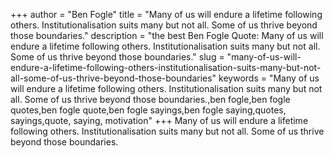 +++
author = "Ben Fogle"
title = "Many of us will endure a lifetime following others. Institutionalisation suits many but not all. Some of us thrive beyond those boundaries."
description = "the best Ben Fogle Quote: Many of us will endure a lifetime following others. Institutionalisation suits many but not all. Some of us thrive beyond those boundaries."
slug = "many-of-us-will-endure-a-lifetime-following-others-institutionalisation-suits-many-but-not-all-some-of-us-thrive-beyond-those-boundaries"
keywords = "Many of us will endure a lifetime following others. Institutionalisation suits many but not all. Some of us thrive beyond those boundaries.,ben fogle,ben fogle quotes,ben fogle quote,ben fogle sayings,ben fogle saying,quotes, sayings,quote, saying, motivation"
+++
Many of us will endure a lifetime following others. Institutionalisation suits many but not all. Some of us thrive beyond those boundaries.
